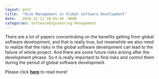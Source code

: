 ```yaml
---
layout: post
title:  "Risk Management in Global Software Development"
date:   2016-12-12 10:45:20 -0600
categories: SoftwareEngineering Management
---
```

There are a lot of papers concentrating on the benefits getting from global software development, and that is really true, but meanwhile we also need to realize that the risks in the global software development can lead to the failure of whole project. And there are some future risks arising after the development phrase. So it is really important to find risks and control them during the period of global software development.

Please click [**here**](/data/RiskManagementInGolbalTeam.pdf) to read more!